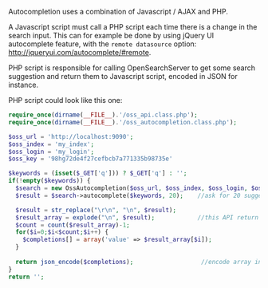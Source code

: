 Autocompletion uses a combination of Javascript / AJAX and PHP.

A Javascript script must call a PHP script each time there is a change in the search input. This can for example be done by using jQuery UI autocomplete feature, with the `remote datasource` option: http://jqueryui.com/autocomplete/#remote.

PHP script is responsible for calling OpenSearchServer to get some search suggestion and return them to Javascript script, encoded in JSON for instance.

PHP script could look like this one:

```php
require_once(dirname(__FILE__).'/oss_api.class.php');
require_once(dirname(__FILE__).'/oss_autocompletion.class.php');

$oss_url = 'http://localhost:9090';
$oss_index = 'my_index';
$oss_login = 'my_login';
$oss_key = '98hg72de4f27cefbcb7a771335b98735e'

$keywords = (isset($_GET['q'])) ? $_GET['q'] : '';
if(!empty($keywords)) {
  $search = new OssAutocompletion($oss_url, $oss_index, $oss_login, $oss_key);
  $result = $search->autocomplete($keywords, 20);    //ask for 20 suggestions

  $result = str_replace("\r\n", "\n", $result);      
  $result_array = explode("\n", $result);            //this API return data in plain text, one suggestion by line
  $count = count($result_array)-1;
  for($i=0;$i<$count;$i++) {
    $completions[] = array('value' => $result_array[$i]);
  }
  
  return json_encode($completions);                   //encode array in JSON for facilitating its use in Javascript
}
return '';
```